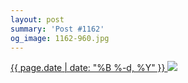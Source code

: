 ```yaml
---
layout: post
summary: 'Post #1162'
og_image: 1162-960.jpg
---
```


<p>
 <time>
  <a href="/1162">
   {{ page.date | date: "%B %-d, %Y" }}
  </a>
 </time>
 <a href="/1162">
  <img sizes="(min-width: 700px) 50vw, calc(100vw - 2rem)" src="{{ site.assets_url }}/1162-480.jpg" srcset="{{ site.assets_url }}/1162-240.jpg 240w, {{ site.assets_url }}/1162-480.jpg 480w, {{ site.assets_url }}/1162-720.jpg 720w, {{ site.assets_url }}/1162-960.jpg 960w"/>
 </a>
</p>
